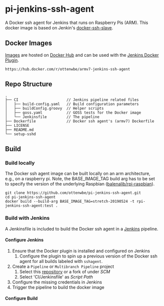 # pi-jenkins-ssh-agent
A Docker ssh agent for Jenkins that runs on Raspberry Pis (ARM).
This docker image is based on Jenkin's [docker-ssh-slave](https://github.com/jenkinsci/docker-ssh-slave).

## Docker Images

[Images](https://hub.docker.com/r/ottenwbe/armv7-jenkins-ssh-agent) are hosted on [Docker Hub](https://hub.docker.com/) and can be used with the [Jenkins Docker Plugin](https://wiki.jenkins.io/display/JENKINS/Docker+Plugin).

```
https://hub.docker.com/r/ottenwbe/armv7-jenkins-ssh-agent
```

## Repo Structure

```
.
├── CI                      // Jenkins pipeline related files 
│   ├── build-config.yaml   // Build configuration parameters 
│   ├── buildConfig.groovy  // Helper scripts 
│   ├── goss.yaml           // GOSS tests for the Docker image
│   └── Jenkinsfile         // The pipeline
├── Dockerfile              // Docker ssh agent's (armv7) Dockerfile
├── LICENSE
├── README.md
└── setup-sshd              
```

## Build

### Build locally

The Docker ssh agent image can be built locally on an arm architecture, e.g., on a raspberry pi.
Note, the BASE_IMAGE_TAG build arg has to be set to specify the version of the underlying Raspbian ([balenalib/rpi-raspbian](https://hub.docker.com/r/balenalib/rpi-raspbian)).

```
git clone https://github.com/ottenwbe/pi-jenkins-ssh-agent.git
cd pi-jenkins-ssh-agent
docker build --build-arg BASE_IMAGE_TAG=stretch-20190524 -t rpi-jenkins-ssh-agent:test .
```

### Build with Jenkins

A Jenkinsfile is included to build the Docker ssh agent in a [Jenkins](https://jenkins.io/) pipeline.

#### Configure Jenkins

1. Ensure that the Docker plugin is installed and configured on Jenkins
    1. Configure the plugin to spin up a previous version of the Docker ssh agent for all builds labeled with ```sshagent```.
1. Create a ```Pipeline``` or ```Multibranch Pipeline``` project
    1. Select this [repository](https://github.com/ottenwbe/pi-jenkins-ssh-agent) or a fork of under _SCM_
    1. Select 'CI/Jenkinsfile' as _Script Path_
1. Configure the missing credentials in Jenkins
1. Trigger the pipeline to build the docker image

#### Configure Build